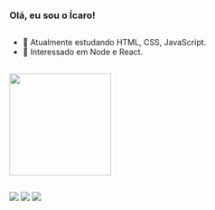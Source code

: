 ### Olá, eu sou o Ícaro!
##

- 🌱 Atualmente estudando HTML, CSS, JavaScript.
- 🔭 Interessado em Node e React.




 
 ##
<div>

<img height="180em" src="https://github-readme-stats.vercel.app/api/top-langs/?username=IcaroMainarte&layout=compact&langs_count=7&theme=dracula"/>
  </div>

## 
<div> 
  <a href="https://www.linkedin.com/in/icaromainarte" target="_blank"><img src="https://img.shields.io/badge/-LinkedIn-%230077B5?style=for-the-badge&logo=linkedin&logoColor=white" target="_blank"></a> 
  <a href = "mailto:icaromainarte@gmail.com"><img src="https://img.shields.io/badge/Gmail-D14836?style=for-the-badge&logo=gmail&logoColor=white" target="_blank"></a>
  <a href="https://api.whatsapp.com/send?phone=5531994782033" target="_blank"><img src="https://img.shields.io/badge/WhatsApp-25D366?style=for-the-badge&logo=whatsapp&logoColor=white" target="_blank"></a> 
  </div>
 





<!--
**IcaroMainarte/IcaroMainarte** is a ✨ _special_ ✨ repository because its `README.md` (this file) appears on your GitHub profile.

Here are some ideas to get you started:

- 🔭 I’m currently working on ...
- 🌱 I’m currently learning ...
- 👯 I’m looking to collaborate on ...
- 🤔 I’m looking for help with ...
- 💬 Ask me about ...
- 📫 How to reach me: ...
- 😄 Pronouns: ...
- ⚡ Fun fact: ...

-->
